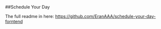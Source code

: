 ##Schedule Your Day

The full readme in here:
https://github.com/EranAAA/schedule-your-day-forntend
